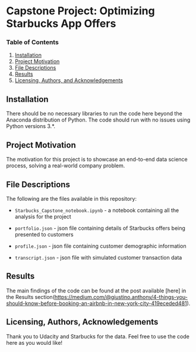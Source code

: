 # Capstone Project: Optimizing Starbucks App Offers

### Table of Contents

1. [Installation](#installation)
2. [Project Motivation](#motivation)
3. [File Descriptions](#files)
4. [Results](#results)
5. [Licensing, Authors, and Acknowledgements](#licensing)

## Installation <a name="installation"></a>

There should be no necessary libraries to run the code here beyond the Anaconda distribution of Python.  The code should run with no issues using Python versions 3.*.

## Project Motivation <a name="motivation"></a>

The motivation for this project is to showcase an end-to-end data science process, solving a real-world company problem.


## File Descriptions <a name="files"></a>

The following are the files available in this repository:

* `Starbucks_Capstone_notebook.ipynb` - a notebook containing all the analysis for the project

* `portfolio.json` - json file containing details of Starbucks offers being presented to customers

* `profile.json` - json file containing customer demographic information

* `transcript.json` - json file with simulated customer transaction data

## Results <a name="results"></a>

The main findings of the code can be found at the post available [here] in the Results section(https://medium.com/@giustino.anthony/4-things-you-should-know-before-booking-an-airbnb-in-new-york-city-419eceded481).



## Licensing, Authors, Acknowledgements<a name="licensing"></a>

Thank you to Udacity and Starbucks for the data. Feel free to use the code here as you would like! 
